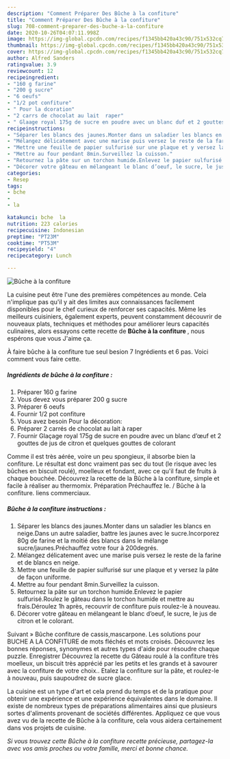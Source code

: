 ```yaml
---
description: "Comment Préparer Des Bûche à la confiture"
title: "Comment Préparer Des Bûche à la confiture"
slug: 708-comment-preparer-des-buche-a-la-confiture
date: 2020-10-26T04:07:11.998Z
image: https://img-global.cpcdn.com/recipes/f1345bb420a43c90/751x532cq70/buche-a-la-confiture-photo-principale-de-la-recette.jpg
thumbnail: https://img-global.cpcdn.com/recipes/f1345bb420a43c90/751x532cq70/buche-a-la-confiture-photo-principale-de-la-recette.jpg
cover: https://img-global.cpcdn.com/recipes/f1345bb420a43c90/751x532cq70/buche-a-la-confiture-photo-principale-de-la-recette.jpg
author: Alfred Sanders
ratingvalue: 3.9
reviewcount: 12
recipeingredient:
- "160 g farine"
- "200 g sucre"
- "6 oeufs"
- "1/2 pot confiture"
- " Pour la dcoration"
- "2 carrs de chocolat au lait  raper"
- " Glaage royal 175g de sucre en poudre avec un blanc duf et 2 gouttes de jus de citron et quelques gouttes de colorant"
recipeinstructions:
- "Séparer les blancs des jaunes.Monter dans un saladier les blancs en neige.Dans un autre saladier, battre les jaunes avec le sucre.Incorporez 80g de farine et la moitié des blancs dans le mélange sucre/jaunes.Préchauffez votre four à 200degrés."
- "Mélangez délicatement avec une marise puis versez le reste de la farine et de blancs en neige."
- "Mettre une feuille de papier sulfurisé sur une plaque et y versez la pâte de façon uniforme."
- "Mettre au four pendant 8min.Surveillez la cuisson."
- "Retournez la pâte sur un torchon humide.Enlevez le papier sulfurisé.Roulez le gâteau dans le torchon humide et mettre au frais.Déroulez 1h après, recouvrir de confiture puis roulez-le à nouveau."
- "Décorer votre gâteau en mélangeant le blanc d’oeuf, le sucre, le jus de citron et le colorant."
categories:
- Resep
tags:
- bche
- 
- la

katakunci: bche  la 
nutrition: 223 calories
recipecuisine: Indonesian
preptime: "PT23M"
cooktime: "PT53M"
recipeyield: "4"
recipecategory: Lunch

---
```



![Bûche à la confiture](https://img-global.cpcdn.com/recipes/f1345bb420a43c90/751x532cq70/buche-a-la-confiture-photo-principale-de-la-recette.jpg)

La cuisine peut être l'une des premières compétences au monde. Cela n'implique pas qu'il y ait des limites aux connaissances facilement disponibles pour le chef curieux de renforcer ses capacités. Même les meilleurs cuisiniers, également experts, peuvent constamment découvrir de nouveaux plats, techniques et méthodes pour améliorer leurs capacités culinaires, alors essayons cette recette de <strong> Bûche à la confiture </strong>, nous espérons que vous J'aime ça.

<!--inarticleads1-->

À faire bûche à la confiture tue seul besion 7 Ingrédients et 6 pas. Voici comment vous faire cette.

##### Ingrédients de bûche à la confiture :

1. Préparer 160 g farine
1. Vous devez vous préparer 200 g sucre
1. Préparer 6 oeufs
1. Fournir 1/2 pot confiture
1. Vous avez besoin  Pour la décoration:
1. Préparer 2 carrés de chocolat au lait à raper
1. Fournir  Glaçage royal 175g de sucre en poudre avec un blanc d’œuf et 2 gouttes de jus de citron et quelques gouttes de colorant


Comme il est très aérée, voire un peu spongieux, il absorbe bien la confiture. Le résultat est donc vraiment pas sec du tout (le risque avec les bûches en biscuit roulé), moelleux et fondant, avec ce qu&#39;il faut de fruits à chaque bouchée. Découvrez la recette de la Bûche à la confiture, simple et facile à réaliser au thermomix. Préparation Préchauffez le. / Bûche à la confiture. liens commerciaux. 

<!--inarticleads2-->

##### Bûche à la confiture instructions :

1. Séparer les blancs des jaunes.Monter dans un saladier les blancs en neige.Dans un autre saladier, battre les jaunes avec le sucre.Incorporez 80g de farine et la moitié des blancs dans le mélange sucre/jaunes.Préchauffez votre four à 200degrés.
1. Mélangez délicatement avec une marise puis versez le reste de la farine et de blancs en neige.
1. Mettre une feuille de papier sulfurisé sur une plaque et y versez la pâte de façon uniforme.
1. Mettre au four pendant 8min.Surveillez la cuisson.
1. Retournez la pâte sur un torchon humide.Enlevez le papier sulfurisé.Roulez le gâteau dans le torchon humide et mettre au frais.Déroulez 1h après, recouvrir de confiture puis roulez-le à nouveau.
1. Décorer votre gâteau en mélangeant le blanc d’oeuf, le sucre, le jus de citron et le colorant.


Suivant » Bûche confiture de cassis,mascarpone. Les solutions pour BUCHE A LA CONFITURE de mots fléchés et mots croisés. Découvrez les bonnes réponses, synonymes et autres types d&#39;aide pour résoudre chaque puzzle. Enregistrer Découvrez la recette du Gâteau roulé à la confiture très moelleux, un biscuit très apprécié par les petits et les grands et à savourer avec la confiture de votre choix.. Etalez la confiture sur la pâte, et roulez-le à nouveau, puis saupoudrez de sucre glace. 

<!--inarticleads1-->

<p>
La cuisine est un type d'art et cela prend du temps et de la pratique pour obtenir une expérience et une expérience équivalentes dans le domaine. Il existe de nombreux types de préparations alimentaires ainsi que plusieurs sortes d'aliments provenant de sociétés différentes. Appliquez ce que vous avez vu de la recette de Bûche à la confiture, cela vous aidera certainement dans vos projets de cuisine.
</p>

<p>
<i>Si vous trouvez cette Bûche à la confiture recette précieuse, partagez-la avec vos amis proches ou votre famille, merci et bonne chance.</i>
</p>
